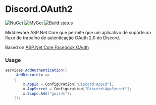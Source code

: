 # Discord.OAuth2
[![NuGet](https://img.shields.io/nuget/vpre/Discord.OAuth2.svg?maxAge=2592000?style=plastic)](https://www.nuget.org/packages/Discord.OAuth2)
[![MyGet](https://img.shields.io/myget/rogueexception/vpre/Discord.OAuth2.svg)](https://www.myget.org/feed/rogueexception/package/nuget/Discord.OAuth2) 
[![Build status](https://ci.appveyor.com/api/projects/status/axedfea3b7j1l2ua?svg=true)](https://ci.appveyor.com/project/RogueException/discord-oauth2)

Middleware ASP.Net Core que permite que um aplicativo dê suporte ao fluxo de trabalho de autenticação OAuth 2.0 do Discord.

Based on [ASP.Net Core Facebook OAuth](https://github.com/aspnet/Security/tree/master/src/Microsoft.AspNetCore.Authentication.Facebook)

### Usage
```cs
services.AddAuthentication()
    .AddDiscord(x =>
    {
        x.AppId = Configuration["Discord:AppId"];
        x.AppSecret = Configuration["Discord:AppSecret"];
        x.Scope.Add("guilds");
    });
```
ㅤㅤㅤㅤㅤㅤㅤㅤㅤㅤㅤㅤㅤㅤㅤㅤㅤㅤㅤ
